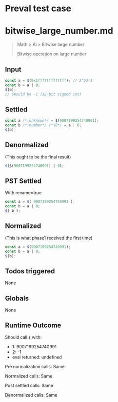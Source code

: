 # Preval test case

# bitwise_large_number.md

> Math > Ai > Bitwise large number
>
> Bitwise operation on large number

## Input

`````js filename=intro
const a = $(0x1fffffffffffff); // 2^53-1
const b = a | 0;
$(b);
// Should be -1 (32-bit signed int)
`````


## Settled


`````js filename=intro
const a /*:unknown*/ = $(9007199254740991);
const b /*:number*/ /*|0*/ = a | 0;
$(b);
`````


## Denormalized
(This ought to be the final result)

`````js filename=intro
$($(9007199254740991) | 0);
`````


## PST Settled
With rename=true

`````js filename=intro
const a = $( 9007199254740991 );
const b = a | 0;
$( b );
`````


## Normalized
(This is what phase1 received the first time)

`````js filename=intro
const a = $(9007199254740991);
const b = a | 0;
$(b);
`````


## Todos triggered


None


## Globals


None


## Runtime Outcome


Should call `$` with:
 - 1: 9007199254740991
 - 2: -1
 - eval returned: undefined

Pre normalization calls: Same

Normalized calls: Same

Post settled calls: Same

Denormalized calls: Same
